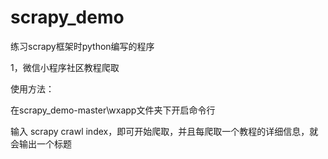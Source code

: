 # scrapy_demo
练习scrapy框架时python编写的程序

1，微信小程序社区教程爬取
  
  使用方法：
    
  在scrapy_demo-master\wxapp文件夹下开启命令行
  
  输入 scrapy crawl index，即可开始爬取，并且每爬取一个教程的详细信息，就会输出一个标题
